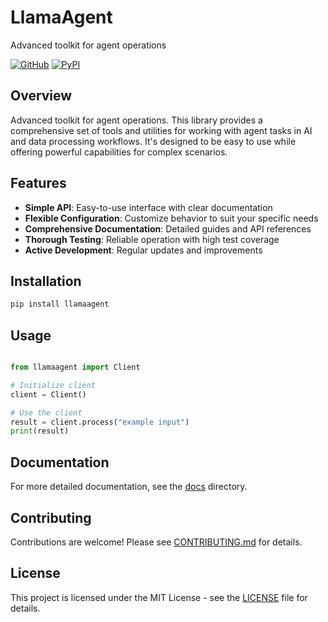 # LlamaAgent

Advanced toolkit for agent operations

[![GitHub](https://img.shields.io/github/license/llamasearchai/llamaagent)](https://github.com/llamasearchai/llamaagent/blob/main/LICENSE)
[![PyPI](https://img.shields.io/pypi/v/llamaagent.svg)](https://pypi.org/project/llamaagent/)

## Overview


Advanced toolkit for agent operations. This library provides a comprehensive set of tools and utilities for
working with agent tasks in AI and data processing workflows.
It's designed to be easy to use while offering powerful capabilities for complex scenarios.


## Features


- **Simple API**: Easy-to-use interface with clear documentation
- **Flexible Configuration**: Customize behavior to suit your specific needs
- **Comprehensive Documentation**: Detailed guides and API references
- **Thorough Testing**: Reliable operation with high test coverage
- **Active Development**: Regular updates and improvements


## Installation

```bash
pip install llamaagent
```

## Usage

```python

from llamaagent import Client

# Initialize client
client = Client()

# Use the client
result = client.process("example input")
print(result)

```

## Documentation

For more detailed documentation, see the [docs](docs/) directory.

## Contributing

Contributions are welcome! Please see [CONTRIBUTING.md](CONTRIBUTING.md) for details.

## License

This project is licensed under the MIT License - see the [LICENSE](LICENSE) file for details.
